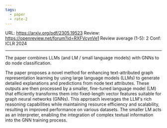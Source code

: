 ```yaml
---
tags:
  - paper
  - rate-2
---
```

URL: https://arxiv.org/pdf/2305.19523
Review: https://openreview.net/forum?id=RXFVcynVe1
Review average (1-5): 2
Conf: ICLR 2024

---

The paper combines LLMs (and LM / small language models) with GNNs to do node classification.

The paper proposes a novel method for enhancing text-attributed graph representation learning by using large language models (LLMs) to generate detailed explanations and predictions from node text attributes. These outputs are then processed by a smaller, fine-tuned language model (LM) that efficiently transforms them into fixed-length vector features suitable for graph neural networks (GNNs). This approach leverages the LLM's rich reasoning capabilities while maintaining resource efficiency and scalability, resulting in improved performance on various datasets. The smaller LM acts as an interpreter, enabling the integration of complex textual information into the GNN training process.